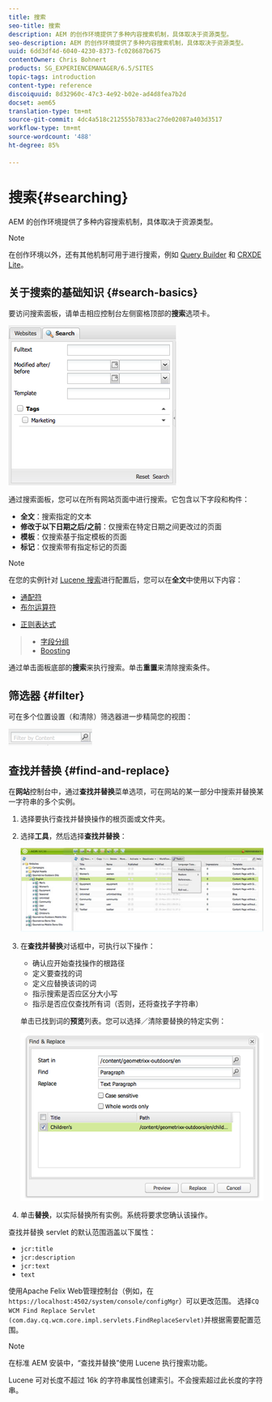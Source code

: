 ```yaml
---
title: 搜索
seo-title: 搜索
description: AEM 的创作环境提供了多种内容搜索机制，具体取决于资源类型。
seo-description: AEM 的创作环境提供了多种内容搜索机制，具体取决于资源类型。
uuid: 6dd3df4d-6040-4230-8373-fc028687b675
contentOwner: Chris Bohnert
products: SG_EXPERIENCEMANAGER/6.5/SITES
topic-tags: introduction
content-type: reference
discoiquuid: 8d32960c-47c3-4e92-b02e-ad4d8fea7b2d
docset: aem65
translation-type: tm+mt
source-git-commit: 4dc4a518c212555b7833ac27de02087a403d3517
workflow-type: tm+mt
source-wordcount: '488'
ht-degree: 85%

---
```



# 搜索{#searching}

AEM 的创作环境提供了多种内容搜索机制，具体取决于资源类型。

>[!NOTE]
>
>在创作环境以外，还有其他机制可用于进行搜索，例如 [Query Builder](/help/sites-developing/querybuilder-api.md) 和 [CRXDE Lite](/help/sites-developing/developing-with-crxde-lite.md)。

## 关于搜索的基础知识 {#search-basics}

要访问搜索面板，请单击相应控制台左侧窗格顶部的&#x200B;**搜索**&#x200B;选项卡。

![chlimage_1-101](assets/chlimage_1-101.png)

通过搜索面板，您可以在所有网站页面中进行搜索。它包含以下字段和构件：

* **全文**：搜索指定的文本
* **修改于以下日期之后/之前**：仅搜索在特定日期之间更改过的页面
* **模板**：仅搜索基于指定模板的页面
* **标记**：仅搜索带有指定标记的页面

>[!NOTE]
>
>在您的实例针对 [Lucene 搜索](/help/sites-deploying/queries-and-indexing.md)进行配置后，您可以在&#x200B;**全文**&#x200B;中使用以下内容：
>
>* [通配符](https://lucene.apache.org/core/5_3_1/queryparser/org/apache/lucene/queryparser/classic/package-summary.html#Wildcard_Searches)
>* [布尔运算符](https://lucene.apache.org/core/5_3_1/queryparser/org/apache/lucene/queryparser/classic/package-summary.html#Boolean_operators)

   >
   >
* [正则表达式](https://lucene.apache.org/core/5_3_1/queryparser/org/apache/lucene/queryparser/classic/package-summary.html#Regexp_Searches)
>* [字段分组](https://lucene.apache.org/core/5_3_1/queryparser/org/apache/lucene/queryparser/classic/package-summary.html#Field_Grouping)
>* [Boosting](https://lucene.apache.org/core/5_3_1/queryparser/org/apache/lucene/queryparser/classic/package-summary.html#Boosting_a_Term)

>



通过单击面板底部的&#x200B;**搜索**&#x200B;来执行搜索。单击&#x200B;**重置**&#x200B;来清除搜索条件。

## 筛选器 {#filter}

可在多个位置设置（和清除）筛选器进一步精简您的视图：

![chlimage_1-102](assets/chlimage_1-102.png)

## 查找并替换 {#find-and-replace}

在&#x200B;**网站**&#x200B;控制台中，通过&#x200B;**查找并替换**&#x200B;菜单选项，可在网站的某一部分中搜索并替换某一字符串的多个实例。

1. 选择要执行查找并替换操作的根页面或文件夹。
1. 选择&#x200B;**工具**，然后选择&#x200B;**查找并替换**：

   ![screen_shot_2012-02-15at120346pm](assets/screen_shot_2012-02-15at120346pm.png)

1. 在&#x200B;**查找并替换**&#x200B;对话框中，可执行以下操作：

   * 确认应开始查找操作的根路径
   * 定义要查找的词
   * 定义应替换该词的词
   * 指示搜索是否应区分大小写
   * 指示是否应仅查找所有词（否则，还将查找子字符串）

   单击已找到词的&#x200B;**预览**&#x200B;列表。您可以选择／清除要替换的特定实例：

   ![screen_shot_2012-02-15at120719pm](assets/screen_shot_2012-02-15at120719pm.png)

1. 单击&#x200B;**替换**，以实际替换所有实例。系统将要求您确认该操作。

查找并替换 servlet 的默认范围涵盖以下属性：

* `jcr:title`
* `jcr:description`
* `jcr:text`
* `text`

使用Apache Felix Web管理控制台（例如，在`https://localhost:4502/system/console/configMgr`）可以更改范围。 选择`CQ WCM Find Replace Servlet (com.day.cq.wcm.core.impl.servlets.FindReplaceServlet)`并根据需要配置范围。

>[!NOTE]
>
>在标准 AEM 安装中，“查找并替换”使用 Lucene 执行搜索功能。
>
>Lucene 可对长度不超过 16k 的字符串属性创建索引。不会搜索超过此长度的字符串。

